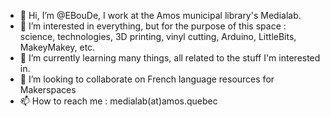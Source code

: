 - 👋 Hi, I’m @EBouDe, I work at the Amos municipal library's Medialab.
- 👀 I’m interested in everything, but for the purpose of this space : science, technologies, 3D printing, vinyl cutting, Arduino, LittleBits, MakeyMakey, etc.
- 🌱 I’m currently learning many things, all related to the stuff I'm interested in.
- 💞️ I’m looking to collaborate on French language resources for Makerspaces
- 📫 How to reach me : medialab(at)amos.quebec

<!---
EBouDe/EBouDe is a ✨ special ✨ repository because its `README.md` (this file) appears on your GitHub profile.
You can click the Preview link to take a look at your changes.
--->
